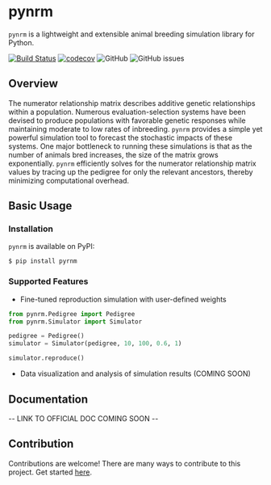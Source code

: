 # pynrm
`pynrm` is a lightweight and extensible animal breeding simulation library for Python.

[![Build Status](https://github.com/katehyerinjeon/pynrm/workflows/Build%20Status/badge.svg?branch=main)](https://github.com/katehyerinjeon/pynrm/actions?query=workflow%3A%22Build+Status%22)
[![codecov](https://codecov.io/gh/katehyerinjeon/pynrm/branch/main/graph/badge.svg)](https://codecov.io/gh/katehyerinjeon/pynrm)
![GitHub](https://img.shields.io/github/license/katehyerinjeon/pynrm)
![GitHub issues](https://img.shields.io/github/issues/katehyerinjeon/pynrm)

## Overview
The numerator relationship matrix describes additive genetic relationships within a population.
Numerous evaluation-selection systems have been devised to produce populations with favorable genetic responses while maintaining moderate to low rates of inbreeding.
`pynrm` provides a simple yet powerful simulation tool to forecast the stochastic impacts of these systems.
One major bottleneck to running these simulations is that as the number of animals bred increases, the size of the matrix grows exponentially.
`pynrm` efficiently solves for the numerator relationship matrix values by tracing up the pedigree for only the relevant ancestors, thereby minimizing computational overhead.

## Basic Usage
### Installation
`pynrm` is available on PyPI:

```shell
$ pip install pyrnm
```

### Supported Features
- Fine-tuned reproduction simulation with user-defined weights
```python
from pynrm.Pedigree import Pedigree
from pynrm.Simulator import Simulator

pedigree = Pedigree()
simulator = Simulator(pedigree, 10, 100, 0.6, 1)

simulator.reproduce()
```

- Data visualization and analysis of simulation results (COMING SOON)

## Documentation
-- LINK TO OFFICIAL DOC COMING SOON --

## Contribution
Contributions are welcome! There are many ways to contribute to this project. Get started [here](CONTRIBUTING.md).